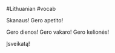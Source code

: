 #Lithuanian #vocab 

Skanaus!
Gero apetito!

Gero dienos!
Gero vakaro!
Gero kelionės!

Įsveikatą!
